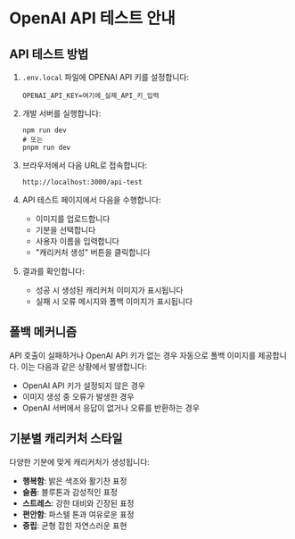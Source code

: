 # OpenAI API 테스트 안내

## API 테스트 방법

1. `.env.local` 파일에 OPENAI API 키를 설정합니다:

   ```
   OPENAI_API_KEY=여기에_실제_API_키_입력
   ```

2. 개발 서버를 실행합니다:

   ```
   npm run dev
   # 또는
   pnpm run dev
   ```

3. 브라우저에서 다음 URL로 접속합니다:

   ```
   http://localhost:3000/api-test
   ```

4. API 테스트 페이지에서 다음을 수행합니다:

   - 이미지를 업로드합니다
   - 기분을 선택합니다
   - 사용자 이름을 입력합니다
   - "캐리커처 생성" 버튼을 클릭합니다

5. 결과를 확인합니다:
   - 성공 시 생성된 캐리커처 이미지가 표시됩니다
   - 실패 시 오류 메시지와 폴백 이미지가 표시됩니다

## 폴백 메커니즘

API 호출이 실패하거나 OpenAI API 키가 없는 경우 자동으로 폴백 이미지를 제공합니다. 이는 다음과 같은 상황에서 발생합니다:

- OpenAI API 키가 설정되지 않은 경우
- 이미지 생성 중 오류가 발생한 경우
- OpenAI 서버에서 응답이 없거나 오류를 반환하는 경우

## 기분별 캐리커처 스타일

다양한 기분에 맞게 캐리커처가 생성됩니다:

- **행복함**: 밝은 색조와 활기찬 표정
- **슬픔**: 블루톤과 감성적인 표정
- **스트레스**: 강한 대비와 긴장된 표정
- **편안함**: 파스텔 톤과 여유로운 표정
- **중립**: 균형 잡힌 자연스러운 표현
